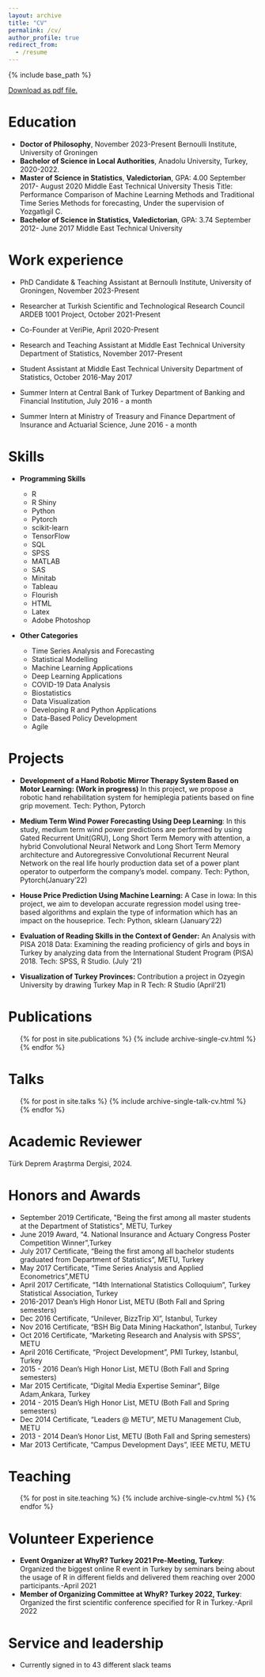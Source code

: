 ```yaml
---
layout: archive
title: "CV"
permalink: /cv/
author_profile: true
redirect_from:
  - /resume
---
```


{% include base_path %}

[Download as pdf file.](https://github.com/ozancanozdemir/ozancanozdemir.github.io/raw/master/Ozancan%20Ozdemir%20CV.pdf) 

Education
======
* **Doctor of Philosophy**, November 2023-Present
Bernoulli Institute, University of Groningen
* **Bachelor of Science in Local Authorities**, Anadolu University, Turkey, 2020-2022.
* **Master of Science in Statistics**, **Valedictorian**, GPA: 4.00 September 2017- August 2020
Middle East Technical University
Thesis Title: Performance Comparison of Machine Learning Methods and Traditional Time Series Methods for forecasting, Under the supervision of Yozgatlıgil C.
* **Bachelor of Science in Statistics, Valedictorian**, GPA: 3.74 September 2012- June 2017
Middle East Technical University

Work experience
======

* PhD Candidate  & Teaching Assistant at Bernoullı Institute, University of Groningen, November 2023-Present

* Researcher at Turkish Scientific and Technological Research Council ARDEB 1001 Project, October 2021-Present

* Co-Founder at VeriPie, April 2020-Present

* Research and Teaching Assistant at Middle East Technical University Department of Statistics, November 2017-Present

* Student Assistant at Middle East Technical University Department of Statistics, October 2016-May 2017

* Summer Intern at Central Bank of Turkey Department of Banking and Financial Institution, July 2016 - a month

* Summer Intern at Ministry of Treasury and Finance Department of Insurance and Actuarial Science, June 2016 - a month

  
Skills
======
+ **Programming Skills**

  * R
  * R Shiny
  * Python
  * Pytorch
  * scikit-learn
  * TensorFlow
  * SQL
  * SPSS
  * MATLAB
  * SAS
  * Minitab
  * Tableau
  * Flourish
  * HTML
  * Latex
  * Adobe Photoshop
  
+ **Other Categories**

  * Time Series Analysis and Forecasting
  * Statistical Modelling
  * Machine Learning Applications
  * Deep Learning Applications
  * COVID-19 Data Analysis
  * Biostatistics
  * Data Visualization
  * Developing R and Python Applications
  * Data-Based Policy Development
  * Agile

Projects
======

+ **Development of a Hand Robotic Mirror Therapy System Based on Motor Learning: (Work in progress)** In this project, we propose a robotic hand rehabilitation system for hemiplegia patients based on fine grip movement. Tech: Python, Pytorch

+ **Medium Term Wind Power Forecasting Using Deep Learning**: In this study, medium term wind power predictions are performed by using Gated Recurrent Unit(GRU), Long Short Term Memory with attention, a hybrid Convolutional Neural Network and Long Short Term Memory architecture and Autoregressive Convolutional Recurrent Neural Network on the real life hourly production data set of a power plant operator to outperform the company’s model. company. Tech: Python, Pytorch(January’22)

+ **House Price Prediction Using Machine Learning:** A Case in Iowa: In this project, we aim to developan accurate regression model using tree-based algorithms and explain the type of information which has an impact on the houseprice. Tech: Python, sklearn (January’22)

+ **Evaluation of Reading Skills in the Context of Gender:** An Analysis with PISA 2018 Data: Examining the reading proficiency of girls and boys in Turkey by analyzing data from the International Student Program (PISA) 2018. Tech: SPSS, R Studio. (July ’21)

+ **Visualization of Turkey Provinces:** Contribution a project in Ozyegin University by drawing Turkey Map in R Tech: R Studio (April’21)

Publications
======
  <ul>{% for post in site.publications %}
    {% include archive-single-cv.html %}
  {% endfor %}</ul>
  
Talks
======
  <ul>{% for post in site.talks %}
    {% include archive-single-talk-cv.html %}
  {% endfor %}</ul>

Academic Reviewer
======

Türk Deprem Araştırma Dergisi, 2024. 

Honors and Awards 
======
* September 2019 Certificate, "Being the first among all master students at the Department of Statistics", METU, Turkey
* June 2019 Award, “4. National Insurance and Actuary Congress Poster Competition Winner”,Turkey
* July 2017 Certificate, “Being the first among all bachelor students graduated from Department of Statistics”, METU, Turkey
* May 2017 Certificate, “Time Series Analysis and Applied Econometrics”,METU
* April 2017 Certificate, “14th International Statistics Colloquium”, Turkey Statistical Association, Turkey
* 2016-2017 Dean’s High Honor List, METU (Both Fall and Spring semesters)
* Dec 2016 Certificate, “Unilever, BizzTrip XI”, Istanbul, Turkey
* Nov 2016 Certificate, “BSH Big Data Mining Hackathon”, Istanbul, Turkey
* Oct 2016 Certificate, “Marketing Research and Analysis with SPSS”, METU
* April 2016 Certificate, “Project Development”, PMI Turkey, Istanbul, Turkey
* 2015 - 2016 Dean’s High Honor List, METU (Both Fall and Spring semesters)
* Mar 2015 Certificate, “Digital Media Expertise Seminar”, Bilge Adam,Ankara, Turkey
* 2014 - 2015 Dean’s High Honor List, METU (Both Fall and Spring semesters)
* Dec 2014 Certificate, “Leaders @ METU”, METU Management Club, METU
* 2013 - 2014 Dean’s Honor List, METU (Both Fall and Spring semesters)
* Mar 2013 Certificate, “Campus Development Days”, IEEE METU, METU

Teaching
======
  <ul>{% for post in site.teaching %}
    {% include archive-single-cv.html %}
  {% endfor %}</ul>
  

Volunteer Experience
======
+ **Event Organizer at WhyR? Turkey 2021 Pre-Meeting, Turkey**: Organized the biggest online R event in Turkey by
seminars being about the usage of R in different fields and delivered them reaching over 2000 participants.-April 2021
+ **Member of Organizing Committee at WhyR? Turkey 2022, Turkey**: Organized the first scientific conference specified
for R in Turkey.-April 2022
  
Service and leadership
======
* Currently signed in to 43 different slack teams
